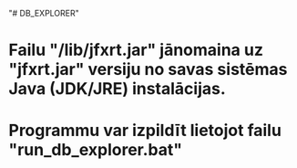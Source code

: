 "# DB_EXPLORER" 

# Failu "/lib/jfxrt.jar" jānomaina uz "jfxrt.jar" versiju no savas sistēmas Java (JDK/JRE) instalācijas.
# Programmu var izpildīt lietojot failu "run_db_explorer.bat"